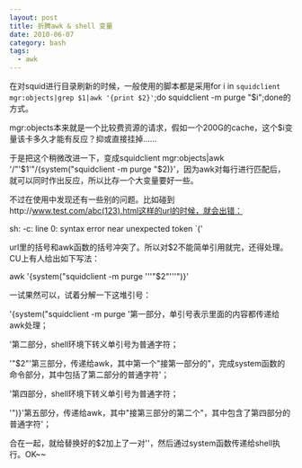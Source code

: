 ```yaml
---
layout: post
title: 折腾awk & shell 变量
date: 2010-06-07
category: bash
tags:
  - awk
---
```


在对squid进行目录刷新的时候，一般使用的脚本都是采用for i in `squidclient mgr:objects|grep $1|awk '{print $2}'`;do squidclient -m purge "$i";done的方式。

mgr:objects本来就是一个比较费资源的请求，假如一个200G的cache，这个$i变量该卡多久才能有反应？抑或直接挂掉……

于是把这个稍微改进一下，变成squidclient mgr:objects|awk '/"'$1'"/{system("squidclient -m purge "$2)}'，因为awk对每行进行匹配后，就可以同时作出反应，所以比存一个大变量要好一些。

不过在使用中发现还有一些别的问题。比如碰到http://www.test.com/abc(123).html这样的url的时候，就会出错：

sh: -c: line 0: syntax error near unexpected token `('

url里的括号和awk函数的括号冲突了。所以对$2不能简单引用就完，还得处理。
CU上有人给出如下写法：

awk '{system("squidclient -m purge '''"$2"'''")}'

一试果然可以，试着分解一下这堆引号：

'{system("squidclient -m purge '第一部分，单引号表示里面的内容都传递给awk处理；

'第二部分，shell环境下转义单引号为普通字符；

'"$2"'第三部分，传递给awk，其中第一个"接第一部分的"，完成system函数的命令部分，其中包括了第二部分的普通字符'；

'第四部分，shell环境下转义单引号为普通字符；

'")}'第五部分，传递给awk，其中"接第三部分的第二个"，其中包含了第四部分的普通字符'；

合在一起，就给替换好的$2加上了一对''，然后通过system函数传递给shell执行。OK~~

